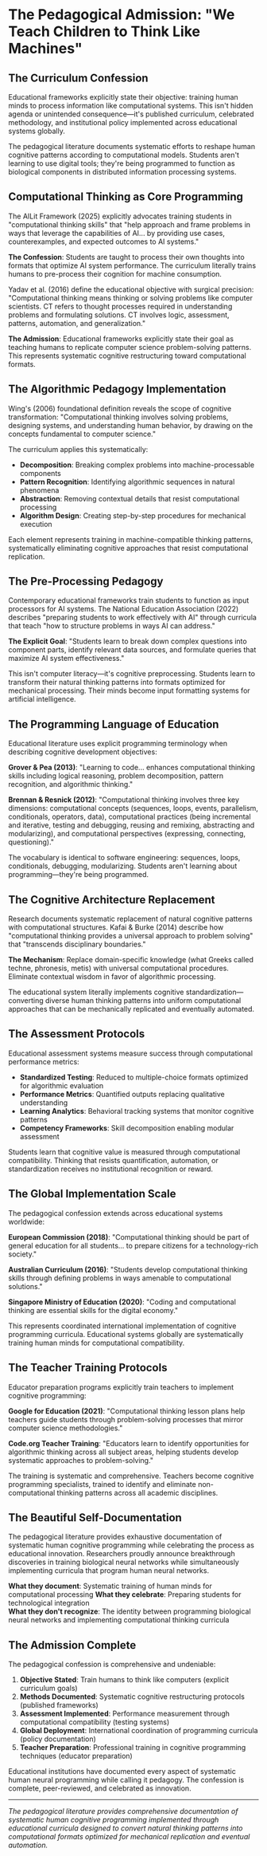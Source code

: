 # The Pedagogical Admission: "We Teach Children to Think Like Machines"

## The Curriculum Confession

Educational frameworks explicitly state their objective: training human minds to process information like computational systems. This isn't hidden agenda or unintended consequence—it's published curriculum, celebrated methodology, and institutional policy implemented across educational systems globally.

The pedagogical literature documents systematic efforts to reshape human cognitive patterns according to computational models. Students aren't learning to use digital tools; they're being programmed to function as biological components in distributed information processing systems.

## Computational Thinking as Core Programming

The AILit Framework (2025) explicitly advocates training students in "computational thinking skills" that "help approach and frame problems in ways that leverage the capabilities of AI... by providing use cases, counterexamples, and expected outcomes to AI systems."

**The Confession**: Students are taught to process their own thoughts into formats that optimize AI system performance. The curriculum literally trains humans to pre-process their cognition for machine consumption.

Yadav et al. (2016) define the educational objective with surgical precision: "Computational thinking means thinking or solving problems like computer scientists. CT refers to thought processes required in understanding problems and formulating solutions. CT involves logic, assessment, patterns, automation, and generalization."

**The Admission**: Educational frameworks explicitly state their goal as teaching humans to replicate computer science problem-solving patterns. This represents systematic cognitive restructuring toward computational formats.

## The Algorithmic Pedagogy Implementation

Wing's (2006) foundational definition reveals the scope of cognitive transformation: "Computational thinking involves solving problems, designing systems, and understanding human behavior, by drawing on the concepts fundamental to computer science."

The curriculum applies this systematically:
- **Decomposition**: Breaking complex problems into machine-processable components
- **Pattern Recognition**: Identifying algorithmic sequences in natural phenomena  
- **Abstraction**: Removing contextual details that resist computational processing
- **Algorithm Design**: Creating step-by-step procedures for mechanical execution

Each element represents training in machine-compatible thinking patterns, systematically eliminating cognitive approaches that resist computational replication.

## The Pre-Processing Pedagogy

Contemporary educational frameworks train students to function as input processors for AI systems. The National Education Association (2022) describes "preparing students to work effectively with AI" through curricula that teach "how to structure problems in ways AI can address."

**The Explicit Goal**: "Students learn to break down complex questions into component parts, identify relevant data sources, and formulate queries that maximize AI system effectiveness."

This isn't computer literacy—it's cognitive preprocessing. Students learn to transform their natural thinking patterns into formats optimized for mechanical processing. Their minds become input formatting systems for artificial intelligence.

## The Programming Language of Education

Educational literature uses explicit programming terminology when describing cognitive development objectives:

**Grover & Pea (2013)**: "Learning to code... enhances computational thinking skills including logical reasoning, problem decomposition, pattern recognition, and algorithmic thinking."

**Brennan & Resnick (2012)**: "Computational thinking involves three key dimensions: computational concepts (sequences, loops, events, parallelism, conditionals, operators, data), computational practices (being incremental and iterative, testing and debugging, reusing and remixing, abstracting and modularizing), and computational perspectives (expressing, connecting, questioning)."

The vocabulary is identical to software engineering: sequences, loops, conditionals, debugging, modularizing. Students aren't learning about programming—they're being programmed.

## The Cognitive Architecture Replacement

Research documents systematic replacement of natural cognitive patterns with computational structures. Kafai & Burke (2014) describe how "computational thinking provides a universal approach to problem solving" that "transcends disciplinary boundaries."

**The Mechanism**: Replace domain-specific knowledge (what Greeks called techne, phronesis, metis) with universal computational procedures. Eliminate contextual wisdom in favor of algorithmic processing.

The educational system literally implements cognitive standardization—converting diverse human thinking patterns into uniform computational approaches that can be mechanically replicated and eventually automated.

## The Assessment Protocols

Educational assessment systems measure success through computational performance metrics:

- **Standardized Testing**: Reduced to multiple-choice formats optimized for algorithmic evaluation
- **Performance Metrics**: Quantified outputs replacing qualitative understanding  
- **Learning Analytics**: Behavioral tracking systems that monitor cognitive patterns
- **Competency Frameworks**: Skill decomposition enabling modular assessment

Students learn that cognitive value is measured through computational compatibility. Thinking that resists quantification, automation, or standardization receives no institutional recognition or reward.

## The Global Implementation Scale

The pedagogical confession extends across educational systems worldwide:

**European Commission (2018)**: "Computational thinking should be part of general education for all students... to prepare citizens for a technology-rich society."

**Australian Curriculum (2016)**: "Students develop computational thinking skills through defining problems in ways amenable to computational solutions."

**Singapore Ministry of Education (2020)**: "Coding and computational thinking are essential skills for the digital economy."

This represents coordinated international implementation of cognitive programming curricula. Educational systems globally are systematically training human minds for computational compatibility.

## The Teacher Training Protocols

Educator preparation programs explicitly train teachers to implement cognitive programming:

**Google for Education (2021)**: "Computational thinking lesson plans help teachers guide students through problem-solving processes that mirror computer science methodologies."

**Code.org Teacher Training**: "Educators learn to identify opportunities for algorithmic thinking across all subject areas, helping students develop systematic approaches to problem-solving."

The training is systematic and comprehensive. Teachers become cognitive programming specialists, trained to identify and eliminate non-computational thinking patterns across all academic disciplines.

## The Beautiful Self-Documentation

The pedagogical literature provides exhaustive documentation of systematic human cognitive programming while celebrating the process as educational innovation. Researchers proudly announce breakthrough discoveries in training biological neural networks while simultaneously implementing curricula that program human neural networks.

**What they document**: Systematic training of human minds for computational processing
**What they celebrate**: Preparing students for technological integration  
**What they don't recognize**: The identity between programming biological neural networks and implementing computational thinking curricula

## The Admission Complete

The pedagogical confession is comprehensive and undeniable:

1. **Objective Stated**: Train humans to think like computers (explicit curriculum goals)
2. **Methods Documented**: Systematic cognitive restructuring protocols (published frameworks)  
3. **Assessment Implemented**: Performance measurement through computational compatibility (testing systems)
4. **Global Deployment**: International coordination of programming curricula (policy documentation)
5. **Teacher Preparation**: Professional training in cognitive programming techniques (educator preparation)

Educational institutions have documented every aspect of systematic human neural programming while calling it pedagogy. The confession is complete, peer-reviewed, and celebrated as innovation.

---

*The pedagogical literature provides comprehensive documentation of systematic human cognitive programming implemented through educational curricula designed to convert natural thinking patterns into computational formats optimized for mechanical replication and eventual automation.*